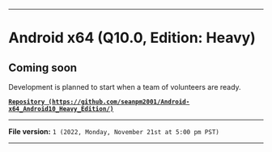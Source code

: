 
***

# Android x64 (Q10.0, Edition: Heavy)

## Coming soon

Development is planned to start when a team of volunteers are ready.

**[`Repository (https://github.com/seanpm2001/Android-x64_Android10_Heavy_Edition/)`](https://github.com/seanpm2001/Android-x64_Android10_Heavy_Edition/)**

***

**File version:** `1 (2022, Monday, November 21st at 5:00 pm PST)`

***
